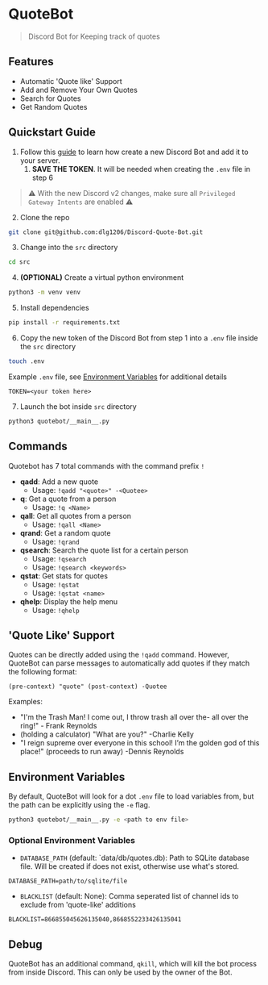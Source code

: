 # QuoteBot
> Discord Bot for Keeping track of quotes

## Features
- Automatic 'Quote like' Support
- Add and Remove Your Own Quotes
- Search for Quotes
- Get Random Quotes

## Quickstart Guide

1. Follow this [guide](https://github.com/reactiflux/discord-irc/wiki/Creating-a-discord-bot-&-getting-a-token) to learn how create a new Discord Bot and add it to your server.
   1. **SAVE THE TOKEN**. It will be needed when creating the `.env` file in step 6
> ⚠️ With the new Discord v2 changes, make sure all `Privileged Gateway Intents` are enabled ⚠️

2. Clone the repo
```bash
git clone git@github.com:dlg1206/Discord-Quote-Bot.git
```
3. Change into the `src` directory
```bash
cd src
```
4. **(OPTIONAL)** Create a virtual python environment
```bash
python3 -m venv venv
```
5. Install dependencies
```bash
pip install -r requirements.txt
```
6. Copy the new token of the Discord Bot from step 1 into a `.env` file inside the `src` directory
```bash
touch .env
```
Example `.env` file, see [Environment Variables](#environment-variables) for additional details
```
TOKEN=<your token here>
```
7. Launch the bot inside `src` directory
```bash
python3 quotebot/__main__.py
```

## Commands
Quotebot has 7 total commands with the command prefix `!`
- **qadd**: Add a new quote
  - Usage: `!qadd "<quote>" -<Quotee>`
- **q**: Get a quote from a person
  - Usage: `!q <Name>`
- **qall**: Get all quotes from a person
  - Usage: `!qall <Name>`
- **qrand**: Get a random quote
  - Usage: `!qrand`
- **qsearch**: Search the quote list for a certain person
  - Usage: `!qsearch`
  - Usage: `!qsearch <keywords>`
- **qstat**: Get stats for quotes
  - Usage: `!qstat`
  - Usage: `!qstat <name>`
- **qhelp**: Display the help menu
  - Usage: `!qhelp`

## 'Quote Like' Support
Quotes can be directly added using the `!qadd` command. However, QuoteBot can parse messages to automatically add quotes
if they match the following format:

`(pre-context) "quote" (post-context) -Quotee`

Examples:
- "I'm the Trash Man! I come out, I throw trash all over the- all over the ring!" - Frank Reynolds
- (holding a calculator) "What are you?" -Charlie Kelly
- "I reign supreme over everyone in this school! I’m the golden god of this place!" (proceeds to run away) -Dennis Reynolds

## Environment Variables
By default, QuoteBot will look for a dot `.env` file to load variables from, but the path can be explicitly using the
`-e` flag. 
```bash
python3 quotebot/__main__.py -e <path to env file>
```
### Optional Environment Variables
- `DATABASE_PATH` (default: `data/db/quotes.db): Path to SQLite database file. Will be created if does not exist,
otherwise use what's stored.
```
DATABASE_PATH=path/to/sqlite/file
```
- `BLACKLIST` (default: None): Comma seperated list of channel ids to exclude from 'quote-like' additions
```
BLACKLIST=866855045626135040,8668552233426135041
```

## Debug
QuoteBot has an additional command, `qkill`, which will kill the bot process from inside Discord. This can only be used 
by the owner of the Bot.
